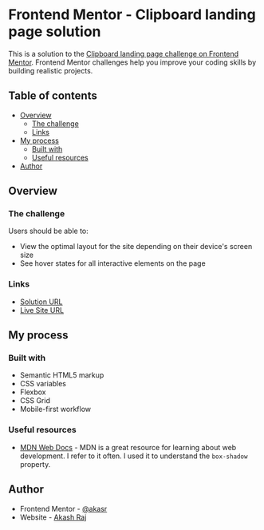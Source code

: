 # Frontend Mentor - Clipboard landing page solution

This is a solution to the [Clipboard landing page challenge on Frontend Mentor](https://www.frontendmentor.io/challenges/clipboard-landing-page-5cc9bccd6c4c91111378ecb9). Frontend Mentor challenges help you improve your coding skills by building realistic projects. 

## Table of contents

- [Overview](#overview)
  - [The challenge](#the-challenge)
  - [Links](#links)
- [My process](#my-process)
  - [Built with](#built-with)
  - [Useful resources](#useful-resources)
- [Author](#author)

## Overview

### The challenge

Users should be able to:

- View the optimal layout for the site depending on their device's screen size
- See hover states for all interactive elements on the page

### Links

- [Solution URL](https://github.com/akasr/fm/tree/main/clipboard-landing-page)
- [Live Site URL](https://akasr.github.io/fm/clipboard-landing-page/)

## My process

### Built with

- Semantic HTML5 markup
- CSS variables
- Flexbox
- CSS Grid
- Mobile-first workflow


### Useful resources

- [MDN Web Docs](https://developer.mozilla.org/en-US/) - MDN is a great resource for learning about web development. I refer to it often. I used it to understand the `box-shadow` property.

## Author

- Frontend Mentor - [@akasr](https://www.frontendmentor.io/profile/akasr)
- Website - [Akash Raj](https://akasr.github.io/)
